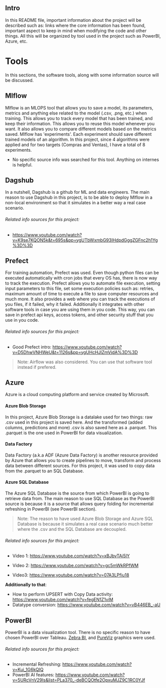 ## Intro

In this README file, important information about the project will be described such as: links where the core information has been found, important aspect to keep in mind when modifying the code and other things. All this will be organized by tool used in the project such as PowerBI, Azure, etc.

# Tools
In this sections, the software tools, along with some information source will be discussed.
## Mlflow
Mlflow is an MLOPS tool that allows you to save a model, its parameters, metrics and anything else related to the model (.csv, .png, etc.) when training. This allows you to track every model that has been trained, and keep their information. This allows you to reuse this model whenever you want. It also allows you to compare different models based on the metrics saved. Mlflow has 'experiments'. Each experiment should save different trained models of an algorithm. In this project, since 4 algorithms were applied and for two targets (Compras and Ventas), I have a total of 8 experiments. 
- No specific source info was searched for this tool. Anything on internes is helpful.
## Dagshub
In a nutshell, Dagshub is a github for ML and data engineers. The main reason to use Dagshub in this project, is to be able to deploy Mlflow in a non-local environment so that it simulates in a better way a real case scenario. 
###### Related info sources for this project:
- https://www.youtube.com/watch?v=K9se7KQON5k&t=695s&pp=ygUTbWxmbG93IHdpdGggZGFnc2h1Yg%3D%3D

## Prefect
For training automation, Prefect was used. Even though python files can be executed automatically with cron jobs that every OS has, there is now way to track the execution. Prefect allows you to automate file execution, setting input parameters to this file, set some execution policies such as: retries, maximum amount of time to execute a file to save computer resources and much more. It also provides a web where you can track the executions of you files, if it failed, why it failed. Additionally it integrates with other software tools in case you are using them in you code. This way, you can save in prefect api keys, access tokens, and other security stuff that you use in you code.
###### Related info sources for this project:
- Good Prefect intro:  https://www.youtube.com/watch?v=D5DhwVNHWeU&t=1126s&pp=ygUHcHJlZmVjdA%3D%3D
> Note: Airflow was also considered. You can use that software tool instead if prefered.

## Azure
Azure is a cloud computing platform and service created by Microsoft. 
#### Azure Blob Storage
In this project, Azure Blob Storage is a datalake used for two things: raw .csv used in this project is saved here. And the transformed (added columns, predictions and more) .csv is also saved here as a .parquet. This .parquet is the one used in PowerBI for data visualization.
#### Data Factory
Data Factory (a.k.a ADF (Azure Data Factory) is another resource provided by Azure that allows you to create pipelines to move, transform and process data between different sources. For this project, it was used to copy data from the .parquet to an SQL Database.
#### Azure SQL Database
The Azure SQL Database is the source from which PowerBI is going to retrieve data from. The main reason to use SQL Database as the PowerBI source is because it is a source that allows query folding for incremental refreshing in PowerBI (see PowerBI section).
> Note: The reason to have used Azure Blob Storage and Azure SQL Database is because it simulates a real case scenario much better where the .csv and the SQL Database are decoupled.
###### Related info sources for this project:
- Video 1: https://www.youtube.com/watch?v=xBJbvTAi5lY

- Video 2: https://www.youtube.com/watch?v=gc5mWkRPfWM

- Video3: https://www.youtube.com/watch?v=07A3LPfiu18

**Additionally to that**:
- How to perform UPSERT with Copy Data activity: https://www.youtube.com/watch?v=fegEN1Z1viM
- Datatype conversion: https://www.youtube.com/watch?v=vB446EB_-aU


## PowerBI
PowerBI is a data visualization tool. There is no specific reason to have chosen PowerBI over Tableau. [Zebra BI](https://zebrabi.com/pbi-pro-trial/?utm_term=zebra%20power%20bi&utm_campaign=Brand+campaign&utm_source=google&utm_medium=cpc&hsa_acc=5445927020&hsa_cam=10896260820&hsa_grp=108906923204&hsa_ad=634945809310&hsa_src=g&hsa_tgt=kwd-930008850410&hsa_kw=zebra%20power%20bi&hsa_mt=b&hsa_net=adwords&hsa_ver=3&gad_source=1&gclid=Cj0KCQjwpNuyBhCuARIsANJqL9ObqxkQ7e0maiaNObgA4knPiEXp2ruSty7l4JRZHvW-8eI3nH1wF6oaAignEALw_wcB), and [PureViz](https://pureviz.net/infographic) graphics were used.
###### Related info sources for this project:
- Incremental Refreshing: https://www.youtube.com/watch?v=Kui_1G6kQIQ
- PowerBI AI features: https://www.youtube.com/watch?v=5URcVnV29Is&list=PLa370_-deBCQOtfe2OpxuMJZ9C1RC0YJf







